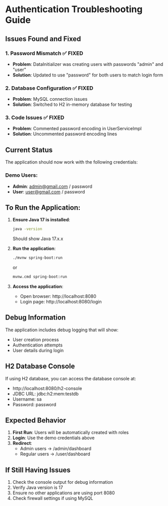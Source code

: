 # Authentication Troubleshooting Guide

## Issues Found and Fixed

### 1. Password Mismatch ✅ FIXED
- **Problem**: DataInitializer was creating users with passwords "admin" and "user"
- **Solution**: Updated to use "password" for both users to match login form

### 2. Database Configuration ✅ FIXED
- **Problem**: MySQL connection issues
- **Solution**: Switched to H2 in-memory database for testing

### 3. Code Issues ✅ FIXED
- **Problem**: Commented password encoding in UserServiceImpl
- **Solution**: Uncommented password encoding lines

## Current Status

The application should now work with the following credentials:

### Demo Users:
- **Admin**: admin@gmail.com / password
- **User**: user@gmail.com / password

## To Run the Application:

1. **Ensure Java 17 is installed**:
   ```bash
   java -version
   ```
   Should show Java 17.x.x

2. **Run the application**:
   ```bash
   ./mvnw spring-boot:run
   ```
   or
   ```bash
   mvnw.cmd spring-boot:run
   ```

3. **Access the application**:
   - Open browser: http://localhost:8080
   - Login page: http://localhost:8080/login

## Debug Information

The application includes debug logging that will show:
- User creation process
- Authentication attempts
- User details during login

## H2 Database Console

If using H2 database, you can access the database console at:
- http://localhost:8080/h2-console
- JDBC URL: jdbc:h2:mem:testdb
- Username: sa
- Password: password

## Expected Behavior

1. **First Run**: Users will be automatically created with roles
2. **Login**: Use the demo credentials above
3. **Redirect**: 
   - Admin users → /admin/dashboard
   - Regular users → /user/dashboard

## If Still Having Issues

1. Check the console output for debug information
2. Verify Java version is 17
3. Ensure no other applications are using port 8080
4. Check firewall settings if using MySQL
